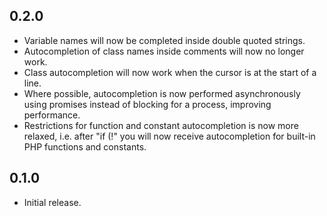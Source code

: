 ## 0.2.0
* Variable names will now be completed inside double quoted strings.
* Autocompletion of class names inside comments will now no longer work.
* Class autocompletion will now work when the cursor is at the start of a line.
* Where possible, autocompletion is now performed asynchronously using promises instead of blocking for a process,
  improving performance.
* Restrictions for function and constant autocompletion is now more relaxed, i.e. after "if (!" you will now receive
  autocompletion for built-in PHP functions and constants.

## 0.1.0
* Initial release.
